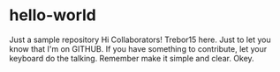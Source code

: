 # hello-world
Just a sample repository
Hi Collaborators!
  Trebor15 here. Just to let you know that I'm on GITHUB. If you have something to contribute, let your keyboard do the talking. Remember make it simple and clear. Okey. 
